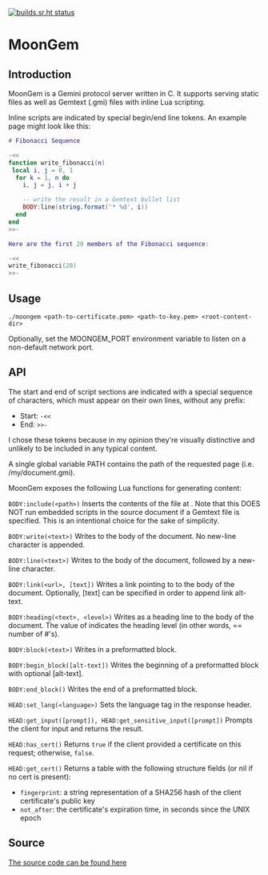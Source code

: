 [![builds.sr.ht status](https://builds.sr.ht/~panda-roux/MoonGem.svg)](https://builds.sr.ht/~panda-roux/MoonGem?)

# MoonGem

## Introduction

MoonGem is a Gemini protocol server written in C. It supports serving static files as well as Gemtext (.gmi) files with inline Lua scripting.

Inline scripts are indicated by special begin/end line tokens. An example page might look like this:

```lua
# Fibonacci Sequence 

-<<
function write_fibonacci(n)
 local i, j = 0, 1
  for k = 1, n do
    i, j = j, i + j

    -- write the result in a Gemtext bullet list
    BODY:line(string.format('* %d', i))
  end
end
>>-

Here are the first 20 members of the Fibonacci sequence:

-<<
write_fibonacci(20)
>>-
```

## Usage

```
./moongem <path-to-certificate.pem> <path-to-key.pem> <root-content-dir>
```

Optionally, set the MOONGEM_PORT environment variable to listen on a non-default network port.

## API

The start and end of script sections are indicated with a special sequence of characters, which must appear on their own lines, without any prefix:
* Start: `-<<`
* End: `>>-`

I chose these tokens because in my opinion they're visually distinctive and unlikely to be included in any typical content.

A single global variable PATH contains the path of the requested page (i.e. /my/document.gmi).

MoonGem exposes the following Lua functions for generating content:

`BODY:include(<path>)`
Inserts the contents of the file at <path>. Note that this DOES NOT run embedded scripts in the source document if a Gemtext file is specified. This is an intentional choice for the sake of simplicity.

`BODY:write(<text>)`
Writes <text> to the body of the document. No new-line character is appended.

`BODY:line(<text>)`
Writes <text> to the body of the document, followed by a new-line character.

`BODY:link(<url>, [text])`
Writes a link pointing to <url> to the body of the document. Optionally, [text] can be specified in order to append link alt-text.

`BODY:heading(<text>, <level>)`
Writes <text> as a heading line to the body of the document. The value of <level> indicates the heading level (in other words, <level> == number of #'s).

`BODY:block(<text>)`
Writes <text> in a preformatted block.

`BODY:begin_block([alt-text])`
Writes the beginning of a preformatted block with optional [alt-text].

`BODY:end_block()`
Writes the end of a preformatted block.

`HEAD:set_lang(<language>)`
Sets the language tag in the response header.

`HEAD:get_input([prompt]), HEAD:get_sensitive_input([prompt])`
Prompts the client for input and returns the result.

`HEAD:has_cert()`
Returns `true` if the client provided a certificate on this request; otherwise, `false`.

`HEAD:get_cert()`
Returns a table with the following structure fields (or nil if no cert is present):
- `fingerprint`: a string representation of a SHA256 hash of the client certificate's public key
- `not_after`: the certificate's expiration time, in seconds since the UNIX epoch


## Source

[The source code can be found here](https://git.sr.ht/~panda-roux/MoonGem/)
